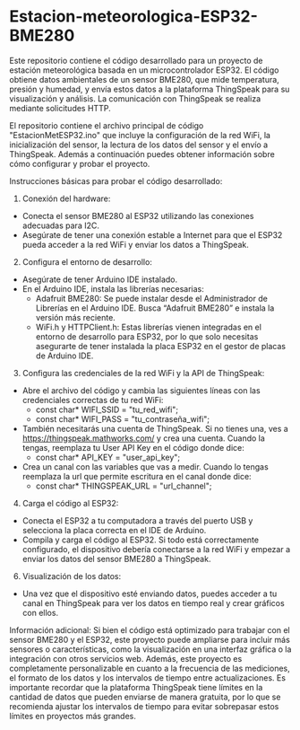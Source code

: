 # Estacion-meteorologica-ESP32-BME280
Este repositorio contiene el código desarrollado para un proyecto de estación meteorológica basada en un microcontrolador ESP32. El código obtiene datos ambientales de un sensor BME280, que mide temperatura, presión y humedad, y envía estos datos a la plataforma ThingSpeak para su visualización y análisis. La comunicación con ThingSpeak se realiza mediante solicitudes HTTP.

El repositorio contiene el archivo principal de código "EstacionMetESP32.ino" que incluye la configuración de la red WiFi, la inicialización del sensor, la lectura de los datos del sensor y el envío a ThingSpeak. Además a continuación puedes obtener información sobre cómo configurar y probar el proyecto.

Instrucciones básicas para probar el código desarrollado:
1.	Conexión del hardware:
- Conecta el sensor BME280 al ESP32 utilizando las conexiones adecuadas para I2C.
- Asegúrate de tener una conexión estable a Internet para que el ESP32 pueda acceder a la red WiFi y enviar los datos a ThingSpeak.

2.	Configura el entorno de desarrollo:
- Asegúrate de tener Arduino IDE instalado.
- En el Arduino IDE, instala las librerías necesarias:
  - Adafruit BME280: Se puede instalar desde el Administrador de Librerías en el Arduino IDE. Busca “Adafruit BME280” e instala la versión más reciente.
  - WiFi.h y HTTPClient.h: Estas librerías vienen integradas en el entorno de desarrollo para ESP32, por lo que solo necesitas asegurarte de tener instalada la placa ESP32 en el gestor de placas de Arduino IDE.

3.	Configura las credenciales de la red WiFi y la API de ThingSpeak:
- Abre el archivo del código y cambia las siguientes líneas con las credenciales correctas de tu red WiFi:
  - const char* WIFI_SSID = "tu_red_wifi";
  - const char* WIFI_PASS = "tu_contraseña_wifi";
- También necesitarás una cuenta de ThingSpeak. Si no tienes una, ves a https://thingspeak.mathworks.com/ y crea una cuenta. Cuando la tengas, reemplaza tu User API Key en el código donde dice:
  - const char* API_KEY = "user_api_key";
- Crea un canal con las variables que vas a medir. Cuando lo tengas reemplaza la url que permite escritura en el canal donde dice:
  - const char* THINGSPEAK_URL = "url_channel";

4.	Carga el código al ESP32:
- Conecta el ESP32 a tu computadora a través del puerto USB y selecciona la placa correcta en el IDE de Arduino.
- Compila y carga el código al ESP32. Si todo está correctamente configurado, el dispositivo debería conectarse a la red WiFi y empezar a enviar los datos del sensor BME280 a ThingSpeak.

6.	Visualización de los datos:
- Una vez que el dispositivo esté enviando datos, puedes acceder a tu canal en ThingSpeak para ver los datos en tiempo real y crear gráficos con ellos.

Información adicional:
Si bien el código está optimizado para trabajar con el sensor BME280 y el ESP32, este proyecto puede ampliarse para incluir más sensores o características, como la visualización en una interfaz gráfica o la integración con otros servicios web. Además, este proyecto es completamente personalizable en cuanto a la frecuencia de las mediciones, el formato de los datos y los intervalos de tiempo entre actualizaciones.
Es importante recordar que la plataforma ThingSpeak tiene límites en la cantidad de datos que pueden enviarse de manera gratuita, por lo que se recomienda ajustar los intervalos de tiempo para evitar sobrepasar estos límites en proyectos más grandes.
